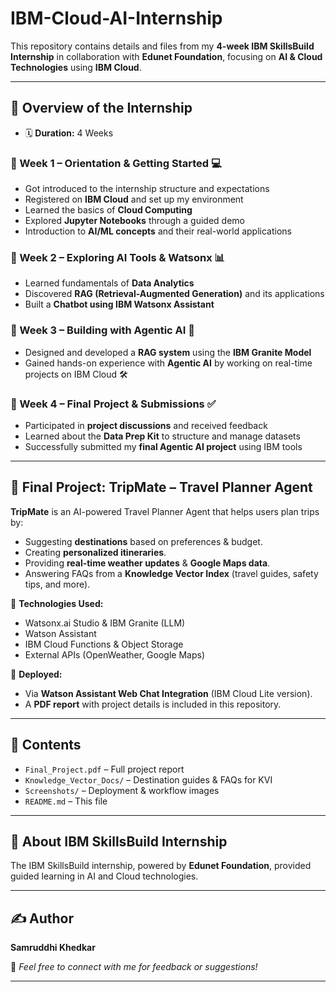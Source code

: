 # IBM-Cloud-AI-Internship

This repository contains details and files from my **4-week IBM SkillsBuild Internship** in collaboration with **Edunet Foundation**, focusing on **AI & Cloud Technologies** using **IBM Cloud**.  

---

## 📖 Overview of the Internship  

- 🗓️ **Duration:** 4 Weeks  
### 📅 Week 1 – Orientation & Getting Started 💻
- Got introduced to the internship structure and expectations  
- Registered on **IBM Cloud** and set up my environment 
- Learned the basics of **Cloud Computing** 
- Explored **Jupyter Notebooks** through a guided demo   
- Introduction to **AI/ML concepts** and their real-world applications   

### 📅 Week 2 – Exploring AI Tools & Watsonx 📊
- Learned fundamentals of **Data Analytics**  
- Discovered **RAG (Retrieval-Augmented Generation)** and its applications 
- Built a **Chatbot using IBM Watsonx Assistant**

### 📅 Week 3 – Building with Agentic AI 🤖
- Designed and developed a **RAG system** using the **IBM Granite Model** 
- Gained hands-on experience with **Agentic AI** by working on real-time projects on IBM Cloud 🛠️  

### 📅 Week 4 – Final Project & Submissions ✅
- Participated in **project discussions** and received feedback   
- Learned about the **Data Prep Kit** to structure and manage datasets 
- Successfully submitted my **final Agentic AI project** using IBM tools 

---

## 🚀 Final Project: **TripMate – Travel Planner Agent**  

**TripMate** is an AI-powered Travel Planner Agent that helps users plan trips by:  
- Suggesting **destinations** based on preferences & budget.  
- Creating **personalized itineraries**.  
- Providing **real-time weather updates** & **Google Maps data**.  
- Answering FAQs from a **Knowledge Vector Index** (travel guides, safety tips, and more).  

🔹 **Technologies Used:**  
- Watsonx.ai Studio & IBM Granite (LLM)  
- Watson Assistant  
- IBM Cloud Functions & Object Storage  
- External APIs (OpenWeather, Google Maps)  

🔹 **Deployed:**  
- Via **Watson Assistant Web Chat Integration** (IBM Cloud Lite version).  
- A **PDF report** with project details is included in this repository.  

---

## 📂 Contents  

- `Final_Project.pdf` – Full project report  
- `Knowledge_Vector_Docs/` – Destination guides & FAQs for KVI  
- `Screenshots/` – Deployment & workflow images  
- `README.md` – This file  

---

## 🏅 About IBM SkillsBuild Internship  

The IBM SkillsBuild internship, powered by **Edunet Foundation**, provided guided learning in AI and Cloud technologies.

---

## ✍️ Author  

**Samruddhi Khedkar**  

💌 *Feel free to connect with me for feedback or suggestions!*  

---

